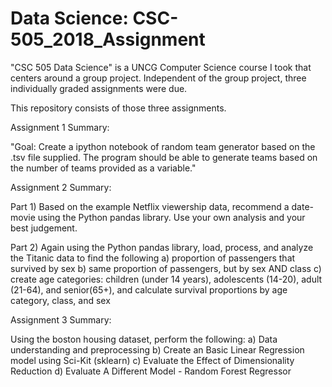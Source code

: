 # Data Science: CSC-505_2018_Assignment

"CSC 505 Data Science" is a UNCG Computer Science course I took that centers around a group project.  Independent of the group project, 
three individually graded assignments were due.

This repository consists of those three assignments.

Assignment 1 Summary: 

"Goal: Create a ipython notebook of random team generator based on the .tsv file supplied. The program should be 
able to generate teams based on the number of teams provided as a variable."

Assignment 2 Summary: 

Part 1) Based on the example Netflix viewership data, recommend a date-movie using the Python pandas library.  Use your own analysis and 
your best judgement.

Part 2) Again using the Python pandas library, load, process, and analyze the Titanic data to find the following
a) proportion of passengers that survived by sex
b) same proportion of passengers, but by sex AND class
c) create age categories: children (under 14 years), adolescents (14-20), adult (21-64), and senior(65+), and calculate survival proportions by age category, class, and sex

Assignment 3 Summary: 

Using the boston housing dataset, perform the following:
a) Data understanding and preprocessing
b) Create an Basic Linear Regression model using Sci-Kit (sklearn)
c) Evaluate the Effect of Dimensionality Reduction
d) Evaluate A Different Model - Random Forest Regressor
